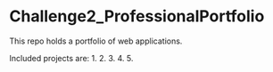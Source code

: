 # Challenge2_ProfessionalPortfolio
This repo holds a portfolio of web applications.

Included projects are:
1.
2.
3.
4.
5.

